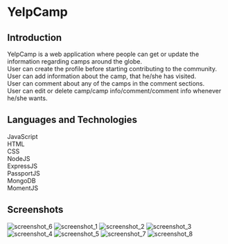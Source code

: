 # YelpCamp

## Introduction

YelpCamp is a web application where people can get or update the information regarding camps around the globe.\
User can create the profile before starting contributing to the community.\
User can add information about the camp, that he/she has visited.\
User can comment about any of the camps in the comment sections.\
User can edit or delete camp/camp info/comment/comment info whenever he/she wants.

## Languages and Technologies

JavaScript\
HTML\
CSS\
NodeJS\
ExpressJS\
PassportJS\
MongoDB\
MomentJS

## Screenshots

![screenshot_6](https://user-images.githubusercontent.com/37359125/53116017-a62c0980-3515-11e9-82a3-149bef3c80ed.png)
![screenshot_1](https://user-images.githubusercontent.com/37359125/53116011-a4fadc80-3515-11e9-9e06-13b9156bc16b.png)
![screenshot_2](https://user-images.githubusercontent.com/37359125/53116012-a5937300-3515-11e9-9240-c78ab25d2ba7.png)
![screenshot_3](https://user-images.githubusercontent.com/37359125/53116013-a62c0980-3515-11e9-9643-c89b73bce827.png)
![screenshot_4](https://user-images.githubusercontent.com/37359125/53116014-a62c0980-3515-11e9-80d1-7a70ce42b7a8.png)
![screenshot_5](https://user-images.githubusercontent.com/37359125/53116016-a62c0980-3515-11e9-93ed-51d043059540.png)
![screenshot_7](https://user-images.githubusercontent.com/37359125/53116018-a62c0980-3515-11e9-86e3-321c20d1bc07.png)
![screenshot_8](https://user-images.githubusercontent.com/37359125/53116020-a62c0980-3515-11e9-85dd-c3e90e6f3dcd.png)
